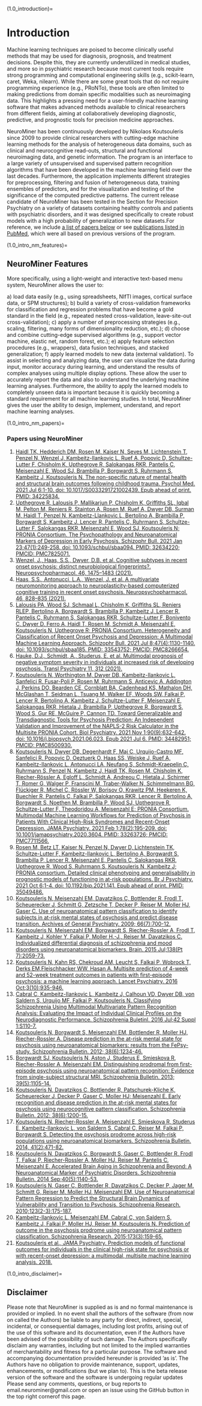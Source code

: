 (1.0_introduction)=
# Introduction
Machine learning techniques are poised to become clinically useful methods  that may be used for diagnosis, prognosis, and treatment decisions. Despite  this, they are currently underutilized in medical studies, and more so in psychiatric research because most current tools require strong programming and  computational engineering skills (e.g., scikit-learn, caret, Weka, nilearn). While  there are some great tools that do not require programming experience (e.g.,  PRoNTo), these tools are often limited to making predictions from domain specific modalities such as neuroimaging data. This highlights a pressing need for a user-friendly machine learning software that makes advanced methods available to clinical researchers from different fields, aiming at collaboratively developing diagnostic, predictive, and prognostic tools for precision medicine  approaches.

NeuroMiner has been continuously developed by Nikolaos Koutsouleris since 2009 to provide clinical researchers with cutting-edge machine learning methods for the analysis of heterogeneous data domains, such as clinical and neurocognitive read-outs, structural and functional neuroimaging data, and genetic information. The program is an interface to a large variety of unsupervised and supervised pattern recognition algorithms that have been developed in  the machine learning field over the last decades. Furthermore, the application implements different strategies for preprocessing, filtering and fusion of heterogeneous data, training ensembles of predictors, and for the visualization and testing of the significance of the computed predictive patterns. The current release candidate of NeuroMiner has been tested in the Section for  Precision Psychiatry on a variety of datasets containing healthy controls and  patients with psychiatric disorders, and it was designed specifically to create robust models with a high probability of generalization to new datasets.For reference, we include [a list of papers below](1.0_intro_nm_papers) or see [publications listed in PubMed](https://www.ncbi.nlm.nih.gov/pubmed/?term=koutsouleris+n), which were all based on previous versions of the program.

(1.0_intro_nm_features)=
## NeuroMiner Features
More specifically, using a light-weight and interactive text-based menu system,  NeuroMiner allows the user to:

a) load data easily (e.g., using spreadsheets, NIfTI images, cortical surface data, or SPM structures);
b) build a variety of cross-validation frameworks for classification and regression problems that have become a gold standard in the field (e.g., repeated nested cross-validation, leave-site-out cross-validation);
c) apply a number of preprocessing strategies (e.g., scaling, filtering, many forms of dimensionality reduction, etc.);
d) choose and combine cutting-edge supervised algorithms (e.g., support vector machine, elastic net, random forest, etc.);
e) apply feature selection procedures (e.g., wrappers), data fusion techniques, and stacked generalization;
f) apply learned models to new data (external validation).
To assist in selecting and analyzing data, the user can visualize the data during input, monitor accuracy during learning, and understand the results of complex analyses using multiple display options. These allow the user to accurately report the data and also to understand the underlying machine learning analyses. Furthermore, the ability to apply the learned models to completely unseen data is important because it is quickly becoming a standard requirement for all machine learning studies. In total, NeuroMiner gives the user the ability to design, implement, understand, and report machine learning analyses.

(1.0_intro_nm_papers)=
### Papers using NeuroMiner

1. [Haidl TK, Hedderich DM, Rosen M, Kaiser N, Seves M, Lichtenstein T, Penzel N, Wenzel J, Kambeitz-Ilankovic L, Ruef A, Popovic D, Schultze-Lutter F, Chisholm K, Upthegrove R, Salokangas RKR, Pantelis C, Meisenzahl E, Wood SJ, Brambilla P, Borgwardt S, Ruhrmann S, Kambeitz J, Koutsouleris N. The non-specific nature of mental health and structural brain outcomes following childhood trauma. Psychol Med. 2021 Jul 6:1-10. doi: 10.1017/S0033291721002439. Epub ahead of print. PMID: 34225834.](https://doi.org/10.1017/s0033291721002439)
2. [Upthegrove R, Lalousis P, Mallikarjun P, Chisholm K, Griffiths SL, Iqbal M, Pelton M, Reniers R, Stainton A, Rosen M, Ruef A, Dwyer DB, Surman M, Haidl T, Penzel N, Kambeitz-Llankovic L, Bertolino A, Brambilla P, Borgwardt S, Kambeitz J, Lencer R, Pantelis C, Ruhrmann S, Schultze-Lutter F, Salokangas RKR, Meisenzahl E, Wood SJ, Koutsouleris N; PRONIA Consortium. The Psychopathology and Neuroanatomical Markers of Depression in Early Psychosis. Schizophr Bull. 2021 Jan 23;47(1):249-258. doi: 10.1093/schbul/sbaa094. PMID: 32634220; PMCID: PMC7825071.](https://doi.org/10.1093/schbul/sbaa094)
3. [Wenzel, J., Haas, S.S., Dwyer, D.B. et al. Cognitive subtypes in recent onset psychosis: distinct neurobiological fingerprints?. Neuropsychopharmacol. 46, 1475–1483 (2021).](https://doi.org/10.1038/s41386-021-00963-1)
4. [Haas, S.S., Antonucci, L.A., Wenzel, J. et al. A multivariate neuromonitoring approach to neuroplasticity-based computerized cognitive training in recent onset psychosis. Neuropsychopharmacol. 46, 828–835 (2021).](https://doi.org/10.1038/s41386-020-00877-4)
5. [Lalousis PA, Wood SJ, Schmaal L, Chisholm K, Griffiths SL, Reniers RLEP, Bertolino A, Borgwardt S, Brambilla P, Kambeitz J, Lencer R, Pantelis C, Ruhrmann S, Salokangas RKR, Schultze-Lutter F, Bonivento C, Dwyer D, Ferro A, Haidl T, Rosen M, Schmidt A, Meisenzahl E, Koutsouleris N, Upthegrove R; PRONIA Consortium. Heterogeneity and Classification of Recent Onset Psychosis and Depression: A Multimodal Machine Learning Approach. Schizophr Bull. 2021 Jul 8;47(4):1130-1140. doi: 10.1093/schbul/sbaa185. PMID: 33543752; PMCID: PMC8266654.](https://doi.org/10.1093/schbul/sbaa185)
6. [Hauke, D.J., Schmidt, A., Studerus, E. et al. Multimodal prognosis of negative symptom severity in individuals at increased risk of developing psychosis. Transl Psychiatry 11, 312 (2021).](https://doi.org/10.1038/s41398-021-01409-4)
7. [Koutsouleris N, Worthington M, Dwyer DB, Kambeitz-Ilankovic L, Sanfelici R, Fusar-Poli P, Rosen M, Ruhrmann S, Anticevic A, Addington J, Perkins DO, Bearden CE, Cornblatt BA, Cadenhead KS, Mathalon DH, McGlashan T, Seidman L, Tsuang M, Walker EF, Woods SW, Falkai P, Lencer R, Bertolino A, Kambeitz J, Schultze-Lutter F, Meisenzahl E, Salokangas RKR, Hietala J, Brambilla P, Upthegrove R, Borgwardt S, Wood S, Gur RE, McGuire P, Cannon TD. Toward Generalizable and Transdiagnostic Tools for Psychosis Prediction: An Independent Validation and Improvement of the NAPLS-2 Risk Calculator in the Multisite PRONIA Cohort. Biol Psychiatry. 2021 Nov 1;90(9):632-642. doi: 10.1016/j.biopsych.2021.06.023. Epub 2021 Jul 6. PMID: 34482951; PMCID: PMC8500930.](https://doi.org/10.1016/j.biopsych.2021.06.023)
8. [Koutsouleris N, Dwyer DB, Degenhardt F, Maj C, Urquijo-Castro MF, Sanfelici R, Popovic D, Oeztuerk O, Haas SS, Weiske J, Ruef A, Kambeitz-Ilankovic L, Antonucci LA, Neufang S, Schmidt-Kraepelin C, Ruhrmann S, Penzel N, Kambeitz J, Haidl TK, Rosen M, Chisholm K, Riecher-Rössler A, Egloff L, Schmidt A, Andreou C, Hietala J, Schirmer T, Romer G, Walger P, Franscini M, Traber-Walker N, Schimmelmann BG, Flückiger R, Michel C, Rössler W, Borisov O, Krawitz PM, Heekeren K, Buechler R, Pantelis C, Falkai P, Salokangas RKR, Lencer R, Bertolino A, Borgwardt S, Noethen M, Brambilla P, Wood SJ, Upthegrove R, Schultze-Lutter F, Theodoridou A, Meisenzahl E; PRONIA Consortium. Multimodal Machine Learning Workflows for Prediction of Psychosis in Patients With Clinical High-Risk Syndromes and Recent-Onset Depression. JAMA Psychiatry. 2021 Feb 1;78(2):195-209. doi: 10.1001/jamapsychiatry.2020.3604. PMID: 33263726; PMCID: PMC7711566.](https://doi.org/10.1001/jamapsychiatry.2020.3604)
9. [Rosen M, Betz LT, Kaiser N, Penzel N, Dwyer D, Lichtenstein TK, Schultze-Lutter F, Kambeitz-Ilankovic L, Bertolino A, Borgwardt S, Brambilla P, Lencer R, Meisenzahl E, Pantelis C, Salokangas RKR, Upthegrove R, Wood S, Ruhrmann S, Koutsouleris N, Kambeitz J; PRONIA consortium. Detailed clinical phenotyping and generalisability in prognostic models of functioning in at-risk populations. Br J Psychiatry. 2021 Oct 6:1-4. doi: 10.1192/bjp.2021.141. Epub ahead of print. PMID: 35049486.](https://doi.org/10.1192/bjp.2021.141)
10. [Koutsouleris N, Meisenzahl EM, Davatzikos C, Bottlender R, Frodl T, Scheuerecker J, Schmitt G, Zetzsche T, Decker P, Reiser M, Moller HJ, Gaser C. Use of neuroanatomical pattern classification to identify subjects in at-risk mental states of psychosis and predict disease transition. Archives of General Psychiatry. 2009; 66(7):700-12.](https://10.1001/archgenpsychiatry.2009.62)
11. [Koutsouleris N, Meisenzahl EM, Borgwardt S, Riecher-Rossler A, Frodl
T, Kambeitz J, Kohler Y, Falkai P, Moller H.-J., Reiser M, Davatzikos C. Individualized differential diagnosis of schizophrenia and mood disorders using neuroanatomical biomarkers. Brain. 2015 Jul;138(Pt
7):2059-73.](https://doi.org/10.1093%2Fbrain%2Fawv111)
12. [Koutsouleris N, Kahn RS, Chekroud AM, Leucht S, Falkai P, Wobrock T, Derks EM,Fleischhacker WW, Hasan A. Multisite prediction of 4-week and 52-week treatment outcomes in patients with first-episode psychosis: a machine learning approach. Lancet Psychiatry. 2016 Oct;3(10):935-946.](https://doi.org/10.1016/s2215-0366(16)30171-7)
13. [Cabral C, Kambeitz-Ilankovic L, Kambeitz J, Calhoun VD, Dwyer DB, von Saldern S, Urquijo MF, Falkai P, Koutsouleris N. Classifying Schizophrenia Using Multimodal Multivariate Pattern Recognition
Analysis: Evaluating the Impact of Individual Clinical Profiles on the Neurodiagnostic Performance. Schizophrenia Buletinl. 2016 Jul;42 Suppl 1:S110-7.](https://doi.org/10.1093/schbul/sbw053)
14. [Koutsouleris N, Borgwardt S, Meisenzahl EM, Bottlender R, Moller HJ, Riecher-Rossler A. Disease prediction in the at-risk mental state for psychosis using neuroanatomical biomarkers: results from the
FePsy-study. Schizophrenia Bulletin. 2012; 38(6):1234-46.](https://doi.org/10.1093/schbul/sbr145)
15. [Borgwardt SJ, Koutsouleris N, Aston J, Studerus E, Smieskova R, Riecher-Rossler A, Meisenzahl EM. Distinguishing prodromal from first-episode psychosis using neuroanatomical pattern recognition:
Evidence from single-subject structural MRI. Schizophrenia Bulletin. 2013; 39(5):1105-14.](https://doi.org/10.1093%2Fschbul%2Fsbs095)
16. [Koutsouleris N, Davatzikos C, Bottlender R, Patschurek-Kliche K, Scheuerecker J, Decker P, Gaser C, Moller HJ; Meisenzahl E. Early recognition and disease prediction in the at-risk mental states for
psychosis using neurocognitive pattern classification. Schizophrenia Bulletin. 2012; 38(6):1200-15.](https://doi.org/10.1093/schbul/sbr037)
17. [Koutsouleris N, Riecher-Rossler A, Meisenzahl E, Smieskova R, Studerus E, Kambeitz-Ilankovic L, von Saldern S, Cabral C, Reiser M, Falkai P, Borgwardt S. Detecting the psychosis prodrome across high-risk populations using neuroanatomical biomarkers. Schizophrenia Bulletin. 2014, 41(2):471-82.](https://doi.org/10.1093%2Fschbul%2Fsbu078)
18. [Koutsouleris N, Davatzikos C, Borgwardt S, Gaser C, Bottlender R, Frodl T, Falkai P, Riecher-Rossler A, Moller HJ, Reiser M, Pantelis C, Meisenzahl E. Accelerated Brain Aging in Schizophrenia and Beyond: A Neuroanatomical Marker of Psychiatric Disorders. Schizophrenia Bulletin.
2014 Sep;40(5):1140-53.](https://doi.org/10.1093/schbul/sbt142)
19. [Koutsouleris N, Gaser C, Bottlender R, Davatzikos C, Decker P, Jager M, Schmitt G, Reiser M, Moller HJ, Meisenzahl EM, Use of Neuroanatomical Pattern Regression to Predict the Structural Brain Dynamics of Vulnerability and Transition to Psychosis. Schizophrenia Research. 2010;123(2-3):175-187.](https://doi.org/10.1016/j.schres.2010.08.032)
20. [Kambeitz-Ilankovic L, Meisenzahl EM, Cabral C, von Saldern S, Kambeitz J, Falkai P, Moller HJ, Reiser M, Koutsouleris N. Prediction of outcome in the psychosis prodrome using neuroanatomical pattern
classification. Schizophrenia Research. 2015;173(3):159-65.](https://10.1016/j.schres.2015.03.005)
21. [Koutsouleris et al., JAMA Psychiatry. Prediction models of
functional outcomes for individuals in the clinical high-risk state for
psychosis or with recent-onset depression: a multimodal, multisite
machine learning analysis. 2018.](https://doi.org/10.1001%2Fjamapsychiatry.2018.2165)


(1.0_intro_disclaimer)=
## Disclaimer

Please note that NeuroMiner is supplied as is and no formal maintenance is provided or implied. In no event shall the authors of the software (from now on called the Authors) be liable to any party for direct, indirect, special, incidental, or consequential damages, including lost profits, arising out of the use of this software and its documentation, even if the Authors have been advised of the possibility of such damage. The Authors specifically disclaim any warranties, including but not limited to the implied warranties of merchantability and fitness for a particular purpose. The software and accompanying documentation provided hereunder is provided ’as is’. The Authors have no obligation to provide maintenance, support, updates, enhancements, or modifications (but we plan to).
This is the beta release version of the software and the software is undergoing regular updates
Please send any comments, questions, or bug reports to email.neurominer\@gmail.com or open an issue using the GitHub button in the top right cornerof this page.
